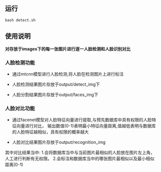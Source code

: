 ## 运行
```
bash detect.sh
```
## 使用说明
**对存放于images下的每一张图片进行逐一人脸检测和人脸识别对比**

### 人脸检测功能

- 通过mtcnn模型进行人脸检测,将人脸在检测图片上进行标注

- 人脸检测结果图片存放于output/detect_img下

- 人脸分割结果图片存放于output/faces_img下

### 人脸对比功能

- 通过facenet模型对人脸特征向量进行提取,与预先数据库中具有权限的人脸特征向量进行对比，
输出数值(0-1)表明最小特征向量距离,值越低表明与数据库的人脸特征越相似，具有权限的概率越大

- 人脸对比结果图片存放于output/recognition_img

其中对比结果当中:
1.会将数据库当中与当前图片最相似的人脸放在图片左上角，人工进行判断有无权限。
2.会标注和数据库当中的哪张图片最相似以及最小相似距离(0-1)